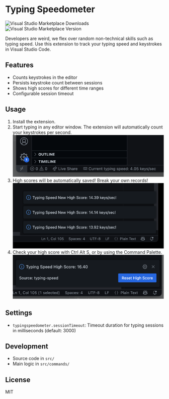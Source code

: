 # Typing Speedometer

![Visual Studio Marketplace Downloads](https://img.shields.io/visual-studio-marketplace/d/edvilme.typingspeedometer) 
![Visual Studio Marketplace Version](https://img.shields.io/visual-studio-marketplace/v/edvilme.typingspeedometer)


Developers are weird, we flex over random non-technical skills such as typing speed. Use this extension to track your typing speed and keystrokes in Visual Studio Code.

## Features

- Counts keystrokes in the editor
- Persists keystroke count between sessions
- Shows high scores for different time ranges
- Configurable session timeout

## Usage

1. Install the extension.
2. Start typing in any editor window. The extension will automatically count your keystrokes per second.
![](docs/img/status_bar.png)
3. High scores will be automatically saved! Break your own records!
![](docs/img/new_high_score.png)
4. Check your high score with <key>Ctrl</key> <key>Alt</key> <key>S</key>, or by using the Command Palette.
![](docs/img/check_high_score.png)

## Settings

- `typingspeedometer.sessionTimeout`: Timeout duration for typing sessions in milliseconds (default: 3000)

## Development

- Source code in `src/`
- Main logic in `src/commands/`

## License

MIT
